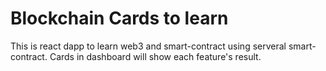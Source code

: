 # Blockchain Cards to learn

This is react dapp to learn web3 and smart-contract using serveral smart-contract.
Cards in dashboard will show each feature's result.